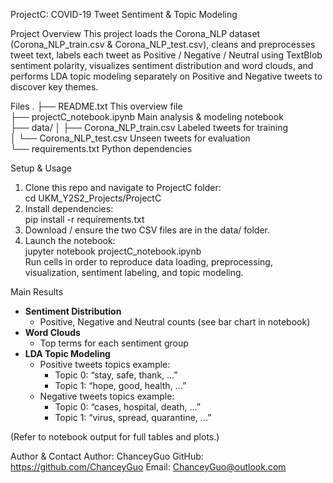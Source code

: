 ProjectC: COVID-19 Tweet Sentiment & Topic Modeling

Project Overview
This project loads the Corona_NLP dataset (Corona_NLP_train.csv & Corona_NLP_test.csv), cleans and preprocesses tweet text, labels each tweet as Positive / Negative / Neutral using TextBlob sentiment polarity, visualizes sentiment distribution and word clouds, and performs LDA topic modeling separately on Positive and Negative tweets to discover key themes.

Files
.
├── README.txt                       This overview file  
├── projectC_notebook.ipynb          Main analysis & modeling notebook  
├── data/
│   ├── Corona_NLP_train.csv         Labeled tweets for training  
│   └── Corona_NLP_test.csv          Unseen tweets for evaluation  
└── requirements.txt                 Python dependencies

Setup & Usage
1. Clone this repo and navigate to ProjectC folder:  
   cd UKM_Y2S2_Projects/ProjectC  
2. Install dependencies:  
   pip install -r requirements.txt  
3. Download / ensure the two CSV files are in the data/ folder.  
4. Launch the notebook:  
   jupyter notebook projectC_notebook.ipynb  
   Run cells in order to reproduce data loading, preprocessing, visualization, sentiment labeling, and topic modeling.

Main Results
- **Sentiment Distribution**  
  - Positive, Negative and Neutral counts (see bar chart in notebook)  
- **Word Clouds**  
  - Top terms for each sentiment group  
- **LDA Topic Modeling**  
  - Positive tweets topics example:  
    - Topic 0: “stay, safe, thank, ...”  
    - Topic 1: “hope, good, health, ...”  
  - Negative tweets topics example:  
    - Topic 0: “cases, hospital, death, ...”  
    - Topic 1: “virus, spread, quarantine, ...”

(Refer to notebook output for full tables and plots.)


Author & Contact
Author: ChanceyGuo
GitHub: https://github.com/ChanceyGuo
Email: ChanceyGuo@outlook.com

